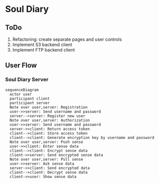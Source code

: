# Soul Diary

## ToDo

1. Refactoring: create separate pages and user controls
2. Implement S3 backend client
3. Implement FTP backend client

## User Flow

### Soul Diary Server

```mermaid
sequenceDiagram
  actor user
  participant client
  participant server
  Note over user,server: Registration
  user->>server: Send username and password
  server-->server: Register new user
  Note over user,server: Authorization
  user->>server: Send username and password
  server->>client: Return access token
  client-->client: Store access token
  client-->client: Generate encryption key by username and password
  Note over user,server: Push sense
  user->>client: Enter sense data
  client-->client: Encrypt sense data
  client->>server: Send encrypted sense data
  Note over user,server: Pull sense
  user->>server: Ask sense data
  server->>client: Send encrypted data
  client-->client: Decrypt sense data
  client->>user: Show sense data
```

